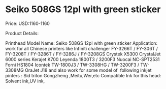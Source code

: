 # Seiko 508GS 12pl with green sticker

Price: USD:1160-1160

Product Details:

Printhead Model Name: Seiko 508GS 12pl with green sticker
Application: work for all Chinese printers like
Infiniti challenger FY-3266T / FY-306T / FY-3208T / FY-3286T / FY-3286J / FY-3208GS
Crystek X5300
CrystalJet 6000 series
Kerajet K700
Leyenda 1800T3 / 3200F3
Nuocai NC-SPT2531
Forni HS1804
Icontek TW-1800J3 / TW-3308HG / TW-3200F3 / TW-3308MG
OraJet J18
and also work for some model of  following inkjet pinters :
Sid triton Gongzheng ,Meitu,Wer,etc
Compatible Ink for this head: Solvent ink,UV ink,
